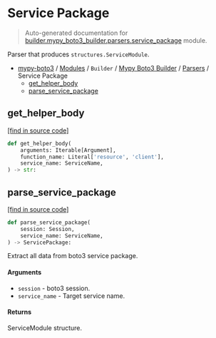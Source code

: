 # Service Package

> Auto-generated documentation for [builder.mypy_boto3_builder.parsers.service_package](https://github.com/vemel/mypy_boto3/blob/master/builder/mypy_boto3_builder/parsers/service_package.py) module.

Parser that produces `structures.ServiceModule`.

- [mypy-boto3](../../../README.md#mypy_boto3) / [Modules](../../../MODULES.md#mypy-boto3-modules) / `Builder` / [Mypy Boto3 Builder](../index.md#mypy-boto3-builder) / [Parsers](index.md#parsers) / Service Package
    - [get_helper_body](#get_helper_body)
    - [parse_service_package](#parse_service_package)

## get_helper_body

[[find in source code]](https://github.com/vemel/mypy_boto3/blob/master/builder/mypy_boto3_builder/parsers/service_package.py#L233)

```python
def get_helper_body(
    arguments: Iterable[Argument],
    function_name: Literal['resource', 'client'],
    service_name: ServiceName,
) -> str:
```

## parse_service_package

[[find in source code]](https://github.com/vemel/mypy_boto3/blob/master/builder/mypy_boto3_builder/parsers/service_package.py#L34)

```python
def parse_service_package(
    session: Session,
    service_name: ServiceName,
) -> ServicePackage:
```

Extract all data from boto3 service package.

#### Arguments

- `session` - boto3 session.
- `service_name` - Target service name.

#### Returns

ServiceModule structure.
